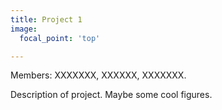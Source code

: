 ```yaml
---
title: Project 1
image:
  focal_point: 'top'

---
```


Members: XXXXXXX, XXXXXX, XXXXXXX.

<!--more-->

Description of project.
Maybe some cool figures.
